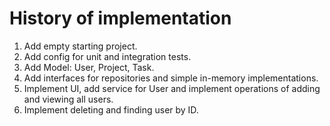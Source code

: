 History of implementation
=========================

1. Add empty starting project.
2. Add config for unit and integration tests.
3. Add Model: User, Project, Task.
4. Add interfaces for repositories and simple in-memory implementations.
5. Implement UI, add service for User and implement operations of adding and viewing all users.
6. Implement deleting and finding user by ID.
